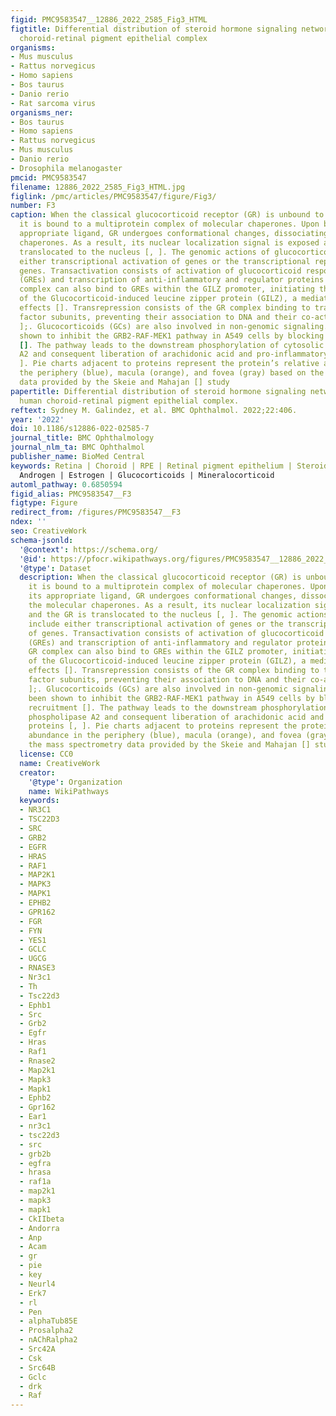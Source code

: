 ```yaml
---
figid: PMC9583547__12886_2022_2585_Fig3_HTML
figtitle: Differential distribution of steroid hormone signaling networks in the human
  choroid-retinal pigment epithelial complex
organisms:
- Mus musculus
- Rattus norvegicus
- Homo sapiens
- Bos taurus
- Danio rerio
- Rat sarcoma virus
organisms_ner:
- Bos taurus
- Homo sapiens
- Rattus norvegicus
- Mus musculus
- Danio rerio
- Drosophila melanogaster
pmcid: PMC9583547
filename: 12886_2022_2585_Fig3_HTML.jpg
figlink: /pmc/articles/PMC9583547/figure/Fig3/
number: F3
caption: When the classical glucocorticoid receptor (GR) is unbound to its ligand,
  it is bound to a multiprotein complex of molecular chaperones. Upon binding to its
  appropriate ligand, GR undergoes conformational changes, dissociating from the molecular
  chaperones. As a result, its nuclear localization signal is exposed and the GR is
  translocated to the nucleus [, ]. The genomic actions of glucocorticoids include
  either transcriptional activation of genes or the transcriptional repression of
  genes. Transactivation consists of activation of glucocorticoid response elements
  (GREs) and transcription of anti-inflammatory and regulator proteins [, ]. The GR
  complex can also bind to GREs within the GILZ promoter, initiating the transcription
  of the Glucocorticoid-induced leucine zipper protein (GILZ), a mediator of glucocorticoid
  effects []. Transrepression consists of the GR complex binding to transcription
  factor subunits, preventing their association to DNA and their co-activators [,
  ];. Glucocorticoids (GCs) are also involved in non-genomic signaling. GCs have been
  shown to inhibit the GRB2-RAF-MEK1 pathway in A549 cells by blocking GRB2 recruitment
  []. The pathway leads to the downstream phosphorylation of cytosolic phospholipase
  A2 and consequent liberation of arachidonic acid and pro-inflammatory proteins [,
  ]. Pie charts adjacent to proteins represent the protein’s relative abundance in
  the periphery (blue), macula (orange), and fovea (gray) based on the mass spectrometry
  data provided by the Skeie and Mahajan [] study
papertitle: Differential distribution of steroid hormone signaling networks in the
  human choroid-retinal pigment epithelial complex.
reftext: Sydney M. Galindez, et al. BMC Ophthalmol. 2022;22:406.
year: '2022'
doi: 10.1186/s12886-022-02585-7
journal_title: BMC Ophthalmology
journal_nlm_ta: BMC Ophthalmol
publisher_name: BioMed Central
keywords: Retina | Choroid | RPE | Retinal pigment epithelium | Steroid receptor |
  Androgen | Estrogen | Glucocorticoids | Mineralocorticoid
automl_pathway: 0.6850594
figid_alias: PMC9583547__F3
figtype: Figure
redirect_from: /figures/PMC9583547__F3
ndex: ''
seo: CreativeWork
schema-jsonld:
  '@context': https://schema.org/
  '@id': https://pfocr.wikipathways.org/figures/PMC9583547__12886_2022_2585_Fig3_HTML.html
  '@type': Dataset
  description: When the classical glucocorticoid receptor (GR) is unbound to its ligand,
    it is bound to a multiprotein complex of molecular chaperones. Upon binding to
    its appropriate ligand, GR undergoes conformational changes, dissociating from
    the molecular chaperones. As a result, its nuclear localization signal is exposed
    and the GR is translocated to the nucleus [, ]. The genomic actions of glucocorticoids
    include either transcriptional activation of genes or the transcriptional repression
    of genes. Transactivation consists of activation of glucocorticoid response elements
    (GREs) and transcription of anti-inflammatory and regulator proteins [, ]. The
    GR complex can also bind to GREs within the GILZ promoter, initiating the transcription
    of the Glucocorticoid-induced leucine zipper protein (GILZ), a mediator of glucocorticoid
    effects []. Transrepression consists of the GR complex binding to transcription
    factor subunits, preventing their association to DNA and their co-activators [,
    ];. Glucocorticoids (GCs) are also involved in non-genomic signaling. GCs have
    been shown to inhibit the GRB2-RAF-MEK1 pathway in A549 cells by blocking GRB2
    recruitment []. The pathway leads to the downstream phosphorylation of cytosolic
    phospholipase A2 and consequent liberation of arachidonic acid and pro-inflammatory
    proteins [, ]. Pie charts adjacent to proteins represent the protein’s relative
    abundance in the periphery (blue), macula (orange), and fovea (gray) based on
    the mass spectrometry data provided by the Skeie and Mahajan [] study
  license: CC0
  name: CreativeWork
  creator:
    '@type': Organization
    name: WikiPathways
  keywords:
  - NR3C1
  - TSC22D3
  - SRC
  - GRB2
  - EGFR
  - HRAS
  - RAF1
  - MAP2K1
  - MAPK3
  - MAPK1
  - EPHB2
  - GPR162
  - FGR
  - FYN
  - YES1
  - GCLC
  - UGCG
  - RNASE3
  - Nr3c1
  - Th
  - Tsc22d3
  - Ephb1
  - Src
  - Grb2
  - Egfr
  - Hras
  - Raf1
  - Rnase2
  - Map2k1
  - Mapk3
  - Mapk1
  - Ephb2
  - Gpr162
  - Ear1
  - nr3c1
  - tsc22d3
  - src
  - grb2b
  - egfra
  - hrasa
  - raf1a
  - map2k1
  - mapk3
  - mapk1
  - CkIIbeta
  - Andorra
  - Anp
  - Acam
  - gr
  - pie
  - key
  - Neurl4
  - Erk7
  - rl
  - Pen
  - alphaTub85E
  - Prosalpha2
  - nAChRalpha2
  - Src42A
  - Csk
  - Src64B
  - Gclc
  - drk
  - Raf
---
```

